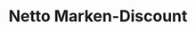 ---
title: "Netto Marken-Discount"
url: /dresden/netto-marken-discount-altenberger-strasse/
shop: Supermarkt
---